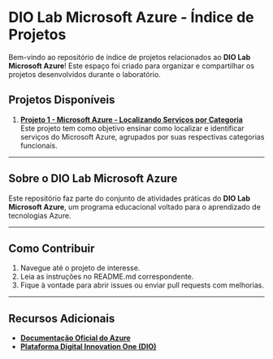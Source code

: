 # DIO Lab Microsoft Azure - Índice de Projetos

Bem-vindo ao repositório de índice de projetos relacionados ao **DIO Lab Microsoft Azure**! Este espaço foi criado para organizar e compartilhar os projetos desenvolvidos durante o laboratório.

## Projetos Disponíveis

1. [**Projeto 1 - Microsoft Azure - Localizando Serviços por Categoria**](./projeto1/README.md)  
   Este projeto tem como objetivo ensinar como localizar e identificar serviços do Microsoft Azure, agrupados por suas respectivas categorias funcionais.

---

## Sobre o DIO Lab Microsoft Azure
Este repositório faz parte do conjunto de atividades práticas do **DIO Lab Microsoft Azure**, um programa educacional voltado para o aprendizado de tecnologias Azure.

---

## Como Contribuir

1. Navegue até o projeto de interesse.
2. Leia as instruções no README.md correspondente.
3. Fique à vontade para abrir issues ou enviar pull requests com melhorias.

---

## Recursos Adicionais

- [**Documentação Oficial do Azure**](https://learn.microsoft.com/azure/)
- [**Plataforma Digital Innovation One (DIO)**](https://www.dio.me/)
